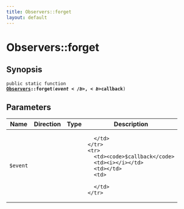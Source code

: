 ```yaml
---
title: Observers::forget
layout: default
---
```


# Observers::forget

## Synopsis

<code>public static function <b><a href="Observers">Observers</a>::forget</b>(<b>$event</b>, <b>$callback</b>)</code>

## Parameters

<table>
  <thead>
    <tr>
      <th>Name</th>
      <th>Direction</th>
      <th>Type</th>
      <th>Description</th>
    </tr>
  </thead>
  <tbody>
    <tr>
      <td><code>$event</code>
      <td><i></i></td>
      <td></td>
      <td>

      </td>
    </tr>
    <tr>
      <td><code>$callback</code>
      <td><i></i></td>
      <td></td>
      <td>

      </td>
    </tr>
  </tbody>
</table>


